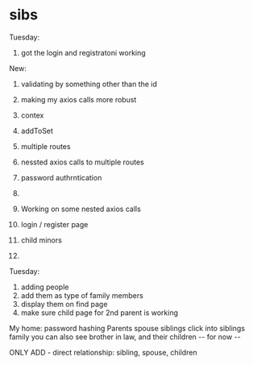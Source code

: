 # sibs


Tuesday:
1. got the login and registratoni working


New:
1. validating by something other than the id
2. making my axios calls more robust
3. contex
4. addToSet
5. multiple routes
6. nessted axios calls to multiple routes
7. password authrntication
8. 


1. Working on some nested axios calls
2. login / register page
3. child minors
4. 


Tuesday:
1. adding people 
2. add them as type of family members
3. display them on find page
4. make sure child page for 2nd parent is working

My home:
password hashing
Parents
spouse
siblings
click into siblings family you can also see brother in law, and their children
-- for now --

ONLY ADD - direct relationship: sibling, spouse, children
